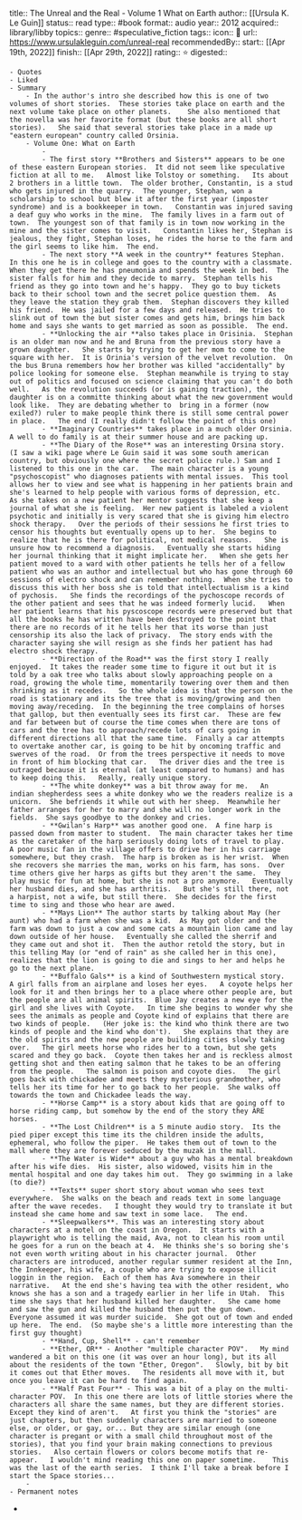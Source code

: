 title:: The Unreal and the Real - Volume 1 What on Earth
author:: [[Ursula K. Le Guin]]
status:: read
type:: #book
format:: audio
year:: 2012
acquired:: library/libby
topics::
genre:: #speculative_fiction
tags::
icon:: 📖
url:: https://www.ursulakleguin.com/unreal-real
recommendedBy::
start:: [[Apr 19th, 2022]]
finish:: [[Apr 29th, 2022]]
rating:: ⭐️
digested::

	- Quotes
	- Liked
	- Summary
		- In the author's intro she described how this is one of two volumes of short stories.  These stories take place on earth and the next volume take place on other planets.    She also mentioned that the novella was her favorite format (but these books are all short stories).   She said that several stories take place in a made up "eastern european" country called Orsinia.
		- Volume One: What on Earth
			-
			- The first story **Brothers and Sisters** appears to be one of these eastern European stories.  It did not seem like speculative fiction at all to me.   Almost like Tolstoy or something.   Its about 2 brothers in a little town.  The older brother, Constantin, is a stud who gets injured in the quarry.  The younger, Stephan, won a scholarship to school but blew it after the first year (imposter syndrome) and is a bookkeeper in town.   Constantin was injured saving a deaf guy who works in the mine.  The family lives in a farm out of town.  The youngest son of that family is in town now working in the mine and the sister comes to visit.   Constantin likes her, Stephan is jealous, they fight, Stephan loses, he rides the horse to the farm and the girl seems to like him.  The end.
			- The next story **A week in the country** features Stephan.  In this one he is in college and goes to the country with a classmate.  When they get there he has pneumonia and spends the week in bed.  The sister falls for him and they decide to marry.  Stephan tells his friend as they go into town and he's happy.  They go to buy tickets back to their school town and the secret police question them.  As they leave the station they grab them.  Stephan discovers they killed his friend.  He was jailed for a few days and released.  He tries to slink out of town the but sister comes and gets him, brings him back home and says she wants to get married as soon as possible.  The end.
			- **Unlocking the air **also takes place in Orisinia.  Stephan is an older man now and he and Bruna from the previous story have a grown daughter.   She starts by trying to get her mom to come to the square with her.  It is Orinia's version of the velvet revolution.  On the bus Bruna remembers how her brother was killed "accidentally" by police looking for someone else.  Stephan meanwhile is trying to stay out of politics and focused on science claiming that you can't do both well.   As the revolution succeeds (or is gaining traction), the daughter is on a committe thinking about what the new government would look like.  They are debating whether to  bring in a former (now exiled?) ruler to make people think there is still some central power in place.   The end (I really didn't follow the point of this one)
			- **Imaginary Countries** takes place in a much older Orsinia.   A well to do family is at their summer house and are packing up.
			- **The Diary of the Rose** was an interesting Orsina story.  (I saw a wiki page where Le Guin said it was some south american country, but obviously one where the secret police rule.) Sam and I listened to this one in the car.   The main character is a young "psychoscopist" who diagnoses patients with mental issues.  This tool allows her to view and see what is happening in her patients brain and she's learned to help people with various forms of depression, etc.   As she takes on a new patient her mentor suggests that she keep a journal of what she is feeling.  Her new patient is labeled a violent psychotic and initially is very scared that she is giving him electro shock therapy.   Over the periods of their sessions he first tries to censor his thoughts but eventually opens up to her.  She begins to realize that he is there for political, not medical reasons.   She is unsure how to recommend a diagnosis.   Eventually she starts hiding her journal thinking that it might implicate her.   When she gets her patient moved to a ward with other patients he tells her of a fellow patient who was an author and intellectual but who has gone through 60 sessions of electro shock and can remember nothing.  When she tries to discuss this with her boss she is told that intellectualism is a kind of pychosis.   She finds the recordings of the pychoscope records of the other patient and sees that he was indeed formerly lucid.   When her patient learns that his pyscoscope records were preserved but that all the books he has written have been destroyed to the point that there are no records of it he tells her that its worse than just censorship its also the lack of privacy.  The story ends with the character saying she will resign as she finds her patient has had electro shock therapy.
			- **Direction of the Road** was the first story I really enjoyed.  It takes the reader some time to figure it out but it is told by a oak tree who talks about slowly approaching people on a road, growing the whole time, momentarily towering over them and then shrinking as it recedes.   So the whole idea is that the person on the road is stationary and its the tree that is moving/growing and then moving away/receding.  In the beginning the tree complains of horses that gallop, but then eventually sees its first car.  These are few and far between but of course the time comes when there are tons of cars and the tree has to approach/recede lots of cars going in different directions all that the same time.  Finally a car attempts to overtake another car, is going to be hit by oncoming traffic and swerves of the road.  Or from the trees perspective it needs to move in front of him blocking that car.   The driver dies and the tree is outraged because it is eternal (at least compared to humans) and has to keep doing this.   Really, really unique story.
			- **The white donkey** was a bit throw away for me.   An indian shepherdess sees a white donkey who we the readers realize is a unicorn.  She befriends it while out with her sheep.  Meanwhile her father arranges for her to marry and she will no longer work in the fields.  She says goodbye to the donkey and cries.
			- **Gwilan's Harp** was another good one.  A fine harp is passed down from master to student.  The main character takes her time as the caretaker of the harp seriously doing lots of travel to play.  A poor music fan in the village offers to drive her in his carriage somewhere, but they crash.  The harp is broken as is her wrist.  When she recovers she marries the man, works on his farm, has sons.  Over time others give her harps as gifts but they aren't the same.  They play music for fun at home, but she is not a pro anymore.   Eventually her husband dies, and she has arthritis.   But she's still there, not a harpist, not a wife, but still there.  She decides for the first time to sing and those who hear are awed.
			- **Mays Lion** The author starts by talking about May (her aunt) who had a farm when she was a kid.  As May got older and the farm was down to just a cow and some cats a mountain lion came and lay down outside of her house.   Eventually she called the sherrif and they came out and shot it.  Then the author retold the story, but in this telling May (or "end of rain" as she called her in this one), realizes that the lion is going to die and sings to her and helps he go to the next plane.
			- **Buffalo Gals** is a kind of Southwestern mystical story.  A girl falls from an airplane and loses her eyes.   A coyote helps her look for it and then brings her to a place where other people are, but the people are all animal spirits.  Blue Jay creates a new eye for the girl and she lives with Coyote.   In time she begins to wonder why she sees the animals as people and Coyote kind of explains that there are two kinds of people.   (Her joke is: the kind who think there are two kinds of people and the kind who don't).   She explains that they are the old spirits and the new people are building cities slowly taking over.   The girl meets horse who rides her to a town, but she gets scared and they go back.  Coyote then takes her and is reckless almost getting shot and then eating salmon that he takes to be an offering from the people.   The salmon is poison and coyote dies.   The girl goes back with chickadee and meets they mysterious grandmother, who tells her its time for her to go back to her people.  She walks off towards the town and Chickadee leads the way.
			- **Horse Camp** is a story about kids that are going off to horse riding camp, but somehow by the end of the story they ARE horses.
			- **The Lost Children** is a 5 minute audio story.  Its the pied piper except this time its the children inside the adults, ephemeral, who follow the piper.  He takes them out of town to the mall where they are forever seduced by the muzak in the mall.
			- **The Water is Wide** about a guy who has a mental breakdown after his wife dies.  His sister, also widowed, visits him in the mental hospital and one day takes him out.  They go swimming in a lake (to die?)
			- **Texts** super short story about woman who sees text everywhere.  She walks on the beach and reads text in some language after the wave recedes.   I thought they would try to translate it but instead she came home and saw text in some lace.   The end.
			- **Sleepwalkers**. This was an interesting story about characters at a motel on the coast in Oregon.  It starts with a playwright who is telling the maid, Ava, not to clean his room until he goes for a run on the beach at 4.  He thinks she's so boring she's not even worth writing about in his character journal.  Other characters are introduced, another regular summer resident at the Inn, the Innkeeper, his wife, a couple who are trying to expose illicit loggin in the region.  Each of them has Ava somewhere in their narrative.   At the end she's having tea with the other resident, who knows she has a son and a tragedy earlier in her life in Utah.  This time she says that her husband killed her daughter.   She came home and saw the gun and killed the husband then put the gun down.  Everyone assumed it was murder suicide.  She got out of town and ended up here.  The end.  (So maybe she's a little more interesting than the first guy thought)
			- **Hand, Cup, Shell** - can't remember
			- **Ether, OR** - Another "multiple character POV".   My mind wandered a bit on this one (it was over an hour long), but its all about the residents of the town "Ether, Oregon".   Slowly, bit by bit it comes out that Ether moves.   The residents all move with it, but once you leave it can be hard to find again.
			- **Half Past Four** - This was a bit of a play on the multi-character POV.  In this one there are lots of little stories where the characters all share the same names, but they are different stories.  Except they kind of aren't.   At first you think the "stories" are just chapters, but then suddenly characters are married to someone else, or older, or gay, or... But they are similar enough (one character is pregant or with a small child throughout most of the stories), that you find your brain making connections to previous stories.   Also certain flowers or colors become motifs that re-appear.   I wouldn't mind reading this one on paper sometime.    This was the last of the earth series.  I think I'll take a break before I start the Space stories...
		-
	- Permanent notes
-